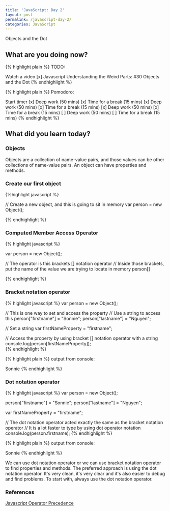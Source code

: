 ```yaml
---
title: 'JavaScript: Day 2'
layout: post
permalink: /javascript-day-2/
categories: JavaScript
---
```


Objects and the Dot

<!-- more -->

## What are you doing now?

{% highlight plain %}
TODO:

Watch a video
[x] Javascript Understanding the Weird Parts: #30 Objects and the Dot
{% endhighlight %}

{% highlight plain %}
Pomodoro:

Start timer
[x] Deep work (50 mins)
[x] Time for a break (15 mins)
[x] Deep work (50 mins)
[x] Time for a break (15 mins)
[x] Deep work (50 mins)
[x] Time for a break (15 mins)
[ ] Deep work (50 mins)
[ ] Time for a break (15 mins)
{% endhighlight %}

## What did you learn today?

### Objects

Objects are a collection of name-value pairs, and those values can be other collections of name-value pairs. An object can have properties and methods.

### Create our first object
{%highlight javascript %}

// Create a new object, and this is going to sit in memory
var person = new Object();

{% endhighlight %}

### Computed Member Access Operator

{% highlight javascript %}

var person = new Object();

// The operator is this brackets [] notation operator
// Inside those brackets, put the name of the value we are trying to locate in memory
person[]

{% endhighlight %}

### Bracket notation operator

{% highlight javascript %}
var person = new Object();                                                                              

// This is one way to set and access the property 
// Use a string to access this
person["firstname"] = "Sonnie";
person["lastname"] = "Nguyen";

// Set a string
var firstNameProperty = "firstname";                                                                    

// Access the property by using bracket [] notation operator with a string            
console.log(person[firstNameProperty]);  
{% endhighlight %}

{% highlight plain %}
output from console:

Sonnie
{% endhighlight %}

### Dot notation operator

{% highlight javascript %}
var person = new Object();

person["firstname"] = "Sonnie";
person["lastname"] = "Nguyen";

var firstNameProperty = "firstname";

// The dot notation operator acted exactly the same as the bracket notation operator
// It is a lot faster to type by using dot operator notation
console.log(person.firstname); 
{% endhighlight %}

{% highlight plain %}
output from console:

Sonnie
{% endhighlight %}

We can use dot notation operator or we can use bracket notation operator to find properties and methods. The preferred approach is using the dot notation operator. It's very clean, it's very clear and it's also easier to debug and find problems. To start with, always use the dot notation operator.

### References

[Javascript Operator Precedence](https://developer.mozilla.org/en-US/docs/Web/JavaScript/Reference/Operators/Operator_Precedence)